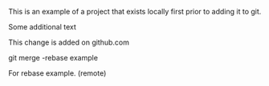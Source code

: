 This is an example of a project that exists locally first prior to adding it to git.

Some additional text

This change is added on github.com

git merge -rebase example

For rebase example. (remote)

